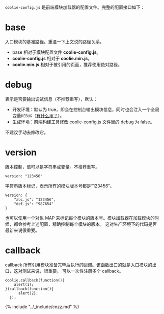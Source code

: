 `coolie-config.js` 是前端模块加载器的配置文件。完整的配置接口如下：

# base
入口模块的基准路径。重温一下上文说的路径关系。

- base 相对于模块配置文件 **coolie-config.js**。
- **coolie-config.js** 相对于 **coolie.min.js**。
- **coolie.min.js** 相对于被引用的页面，推荐使用绝对路径。


# debug
表示是否要输出调试信息（不推荐重写），默认：

- 开发环境：默认为 true，即会在控制台输出模块信息，同时也会注入一个全局变量`DEBUG`（[有什么用？](../advance/global-debug.md)）。
- 生成环境：前端构建工具修改 coolie-config.js 文件里的 debug 为 false。

不建议手动去修改它。


# version
版本控制，值可以是字符串或变量。不推荐重写。
```
version: "123456"
```
字符串版本标记，表示所有的模块版本号都是“123456”。
```
version: {
    "abc.js": "123456",
    "def.js": "987654"
}
```
也可以使用一个对象 MAP 来标记每个模块的版本号。模块加载器在加载模块的时候，都会参考上述配置，精确控制每个模块的版本。
这对生产环境下的代码是否最新来说很重要。



# callback
callback 所有引用模块准备完毕后执行的回调。该函数出口的就是入口模块的出口，这对测试来说，很重要。
可以一次性注册多个 callback。
```
coolie.callback(function(){
    alert(1);
})callback(function(){
      alert(2);
  });
```


{% include "../_include/cnzz.md" %}
